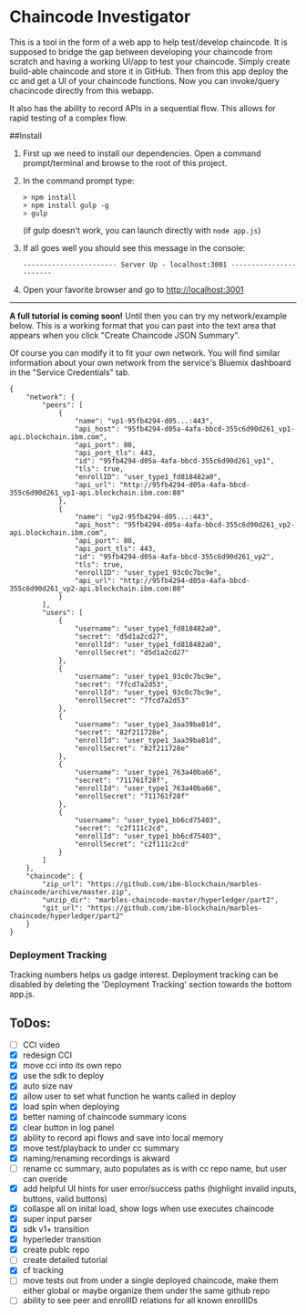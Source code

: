 # Chaincode Investigator
This is a tool in the form of a web app to help test/develop chaincode. 
It is supposed to bridge the gap between developing your chaincode from scratch and having a working UI/app to test your chaincode. 
Simply create build-able chaincode and store it in GitHub.
Then from this app deploy the cc and get a UI of your chaincode functions. 
Now you can invoke/query chacincode directly from this webapp. 

It also has the ability to record APIs in a sequential flow. 
This allows for rapid testing of a complex flow.

##Install
1. First up we need to install our dependencies. Open a command prompt/terminal and browse to the root of this project.
1. In the command prompt type:

	```
	> npm install
	> npm install gulp -g
	> gulp
	```
	
	(if gulp doesn't work, you can launch directly with `node app.js`)
	
1. If all goes well you should see this message in the console:
	
	```
	----------------------- Server Up - localhost:3001 -----------------------
	```
	
1. Open your favorite browser and go to [http://localhost:3001](http://localhost:3001)

***

**A full tutorial is coming soon!** 
Until then you can try my network/example below. 
This is a working format that you can past into the text area that appears when you click "Create Chaincode JSON Summary".

Of course you can modify it to fit your own network. 
You will find similar information about your own network from the service's Bluemix dashboard in the "Service Credentials" tab.

```
{
    "network": {
        "peers": [
            {
                "name": "vp1-95fb4294-d05...:443",
                "api_host": "95fb4294-d05a-4afa-bbcd-355c6d90d261_vp1-api.blockchain.ibm.com",
                "api_port": 80,
                "api_port_tls": 443,
                "id": "95fb4294-d05a-4afa-bbcd-355c6d90d261_vp1",
                "tls": true,
                "enrollID": "user_type1_fd818482a0",
                "api_url": "http://95fb4294-d05a-4afa-bbcd-355c6d90d261_vp1-api.blockchain.ibm.com:80"
            },
            {
                "name": "vp2-95fb4294-d05...:443",
                "api_host": "95fb4294-d05a-4afa-bbcd-355c6d90d261_vp2-api.blockchain.ibm.com",
                "api_port": 80,
                "api_port_tls": 443,
                "id": "95fb4294-d05a-4afa-bbcd-355c6d90d261_vp2",
                "tls": true,
                "enrollID": "user_type1_93c0c7bc9e",
                "api_url": "http://95fb4294-d05a-4afa-bbcd-355c6d90d261_vp2-api.blockchain.ibm.com:80"
            }
        ],
        "users": [
            {
                "username": "user_type1_fd818482a0",
                "secret": "d5d1a2cd27",
                "enrollId": "user_type1_fd818482a0",
                "enrollSecret": "d5d1a2cd27"
            },
            {
                "username": "user_type1_93c0c7bc9e",
                "secret": "7fcd7a2d53",
                "enrollId": "user_type1_93c0c7bc9e",
                "enrollSecret": "7fcd7a2d53"
            },
            {
                "username": "user_type1_3aa39ba81d",
                "secret": "82f211728e",
                "enrollId": "user_type1_3aa39ba81d",
                "enrollSecret": "82f211728e"
            },
            {
                "username": "user_type1_763a40ba66",
                "secret": "711761f28f",
                "enrollId": "user_type1_763a40ba66",
                "enrollSecret": "711761f28f"
            },
            {
                "username": "user_type1_bb6cd75403",
                "secret": "c2f111c2cd",
                "enrollId": "user_type1_bb6cd75403",
                "enrollSecret": "c2f111c2cd"
            }
        ]
    },
    "chaincode": {
        "zip_url": "https://github.com/ibm-blockchain/marbles-chaincode/archive/master.zip",
        "unzip_dir": "marbles-chaincode-master/hyperledger/part2",
        "git_url": "https://github.com/ibm-blockchain/marbles-chaincode/hyperledger/part2"
    }
}
```
		
### Deployment Tracking
Tracking numbers helps us gadge interest. Deployment tracking can be disabled by deleting the 'Deployment Tracking' section towards the bottom app.js.

## ToDos:
- [ ] CCI video
- [x] redesign CCI
- [x] move cci into its own repo
- [x] use the sdk to deploy
- [x] auto size nav
- [x] allow user to set what function he wants called in deploy
- [x] load spin when deploying
- [x] better naming of chaincode summary icons
- [x] clear button in log panel
- [x] ability to record api flows and save into local memory
- [x] move test/playback to under cc summary
- [x] naming/renaming recordings is akward
- [ ] rename cc summary, auto populates as is with cc repo name, but user can overide
- [x] add helpful UI hints for user error/success paths (highlight invalid inputs, buttons, valid buttons)
- [x] collaspe all on inital load, show logs when use executes chaincode
- [x] super input parser
- [x] sdk v1+ transition
- [x] hyperleder transition
- [x] create publc repo
- [ ] create detailed tutorial
- [x] cf tracking
- [ ] move tests out from under a single deployed chaincode, make them either global or maybe organize them under the same github repo
- [ ] ability to see peer and enrollID relations for all known enrollIDs
